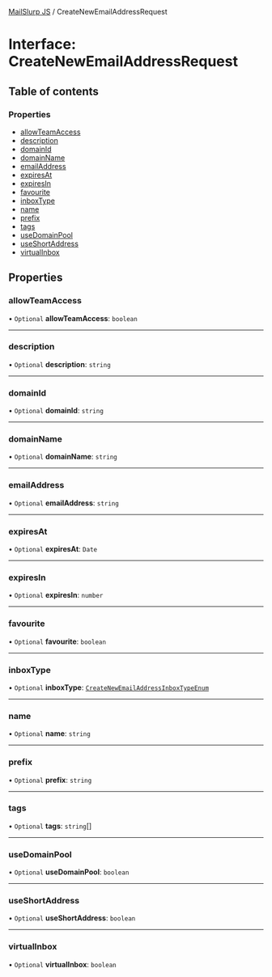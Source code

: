 [MailSlurp JS](../README.md) / CreateNewEmailAddressRequest

# Interface: CreateNewEmailAddressRequest

## Table of contents

### Properties

- [allowTeamAccess](CreateNewEmailAddressRequest.md#allowteamaccess)
- [description](CreateNewEmailAddressRequest.md#description)
- [domainId](CreateNewEmailAddressRequest.md#domainid)
- [domainName](CreateNewEmailAddressRequest.md#domainname)
- [emailAddress](CreateNewEmailAddressRequest.md#emailaddress)
- [expiresAt](CreateNewEmailAddressRequest.md#expiresat)
- [expiresIn](CreateNewEmailAddressRequest.md#expiresin)
- [favourite](CreateNewEmailAddressRequest.md#favourite)
- [inboxType](CreateNewEmailAddressRequest.md#inboxtype)
- [name](CreateNewEmailAddressRequest.md#name)
- [prefix](CreateNewEmailAddressRequest.md#prefix)
- [tags](CreateNewEmailAddressRequest.md#tags)
- [useDomainPool](CreateNewEmailAddressRequest.md#usedomainpool)
- [useShortAddress](CreateNewEmailAddressRequest.md#useshortaddress)
- [virtualInbox](CreateNewEmailAddressRequest.md#virtualinbox)

## Properties

### allowTeamAccess

• `Optional` **allowTeamAccess**: `boolean`

___

### description

• `Optional` **description**: `string`

___

### domainId

• `Optional` **domainId**: `string`

___

### domainName

• `Optional` **domainName**: `string`

___

### emailAddress

• `Optional` **emailAddress**: `string`

___

### expiresAt

• `Optional` **expiresAt**: `Date`

___

### expiresIn

• `Optional` **expiresIn**: `number`

___

### favourite

• `Optional` **favourite**: `boolean`

___

### inboxType

• `Optional` **inboxType**: [`CreateNewEmailAddressInboxTypeEnum`](../enums/CreateNewEmailAddressInboxTypeEnum.md)

___

### name

• `Optional` **name**: `string`

___

### prefix

• `Optional` **prefix**: `string`

___

### tags

• `Optional` **tags**: `string`[]

___

### useDomainPool

• `Optional` **useDomainPool**: `boolean`

___

### useShortAddress

• `Optional` **useShortAddress**: `boolean`

___

### virtualInbox

• `Optional` **virtualInbox**: `boolean`
